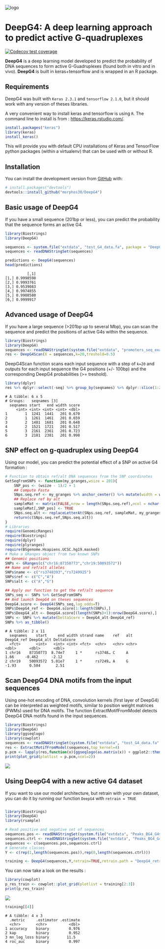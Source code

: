 
<!-- README.md is generated from README.Rmd. Please edit that file -->

![logo](logo.svg)

# **DeepG4**: A deep learning approach to predict active G-quadruplexes

<!-- badges: start -->

[![Codecov test
coverage](https://codecov.io/gh/morphos30/DeepG4/branch/master/graph/badge.svg)](https://codecov.io/gh/morphos30/DeepG4?branch=master)
<!-- badges: end -->

**DeepG4** is a deep learning model developed to predict the probability
of DNA sequences to form active G-Guadruplexes (found both in vitro and
in vivo). **DeepG4** is built in keras+tensorflow and is wrapped in an R
package.

## Requirements

DeepG4 was built with `Keras 2.3.1` and `tensorflow 2.1.0`, but it
should work with any version of theses libraries.

A very convenient way to install keras and tensorflow is using `R`. The
command line to install is from : <https://keras.rstudio.com/>.

``` r
install.packages("keras")
library(keras)
install_keras()
```

This will provide you with default CPU installations of Keras and
TensorFlow python packages (within a virtualenv) that can be used with
or without R.

## Installation

You can install the development version from
[GitHub](https://github.com/) with:

``` r
# install.packages("devtools")
devtools::install_github("morphos30/DeepG4")
```

## Basic usage of DeepG4

If you have a small sequence (201bp or less), you can predict the
probability that the sequence forms an active G4.

``` r
library(Biostrings)
library(DeepG4)

sequences <- system.file("extdata", "test_G4_data.fa", package = "DeepG4")
sequences <- readDNAStringSet(sequences)

predictions <- DeepG4(sequences)
head(predictions)
```

``` 
          [,1]
[1,] 0.9998598
[2,] 0.9993761
[3,] 0.9539083
[4,] 0.9974855
[5,] 0.9908580
[6,] 0.9999917
```

## Advanced usage of DeepG4

If you have a large sequence (\>201bp up to several Mbp), you can scan
the sequence and predict the positions of active G4s within the
sequence.

``` r
library(Biostrings)
library(DeepG4)
sequences <- readDNAStringSet(system.file("extdata", "promoters_seq_example.fa", package = "DeepG4"))
res <- DeepG4Scan(X = sequences,k=20,treshold=0.5)
```

DeepG4Scan function scans each input sequence with a step of `k=20` and
outputs for each input sequence the G4 positions (+/- 100bp) and the
corresponding DeepG4 probabilities (\>= treshold).

``` r
library(dplyr)
res %>% dplyr::select(-seq) %>% group_by(seqnames) %>% dplyr::slice(1:2) %>%  head
```

    # A tibble: 6 x 5
    # Groups:   seqnames [3]
      seqnames start   end width score
         <int> <int> <int> <int> <dbl>
    1        1  1241  1441   201 0.670
    2        1  1261  1461   201 0.659
    3        2  1481  1681   201 0.648
    4        2  1521  1721   201 0.517
    5        3  2161  2361   201 0.723
    6        3  2181  2381   201 0.998

## SNP effect on g-quadruplex using DeepG4

Using our model, you can predict the potential effect of a SNP on active
G4 formation :

``` r
# Function to obtain ref/alt DNA sequences from the SNP coordinates
GetSeqFromSNPs <- function(my_granges,wsize = 201){
    SNP_pos <- (wsize - 1)/2 + 1 
    ## Compute Fasta
    SNps.seq.ref <- my_granges %>% anchor_center() %>% mutate(width = wsize) %>% getSeq(BSgenome.Hsapiens.UCSC.hg19.masked,.)
    ## Replace ref by alt
    sampleMat <- matrix(FALSE,nrow = length(SNps.seq.ref),ncol = nchar(SNps.seq.ref[1]))
    sampleMat[,SNP_pos] <- TRUE
    SNps.seq.alt <- replaceLetterAt(SNps.seq.ref, sampleMat, my_granges$alt)
    return(c(SNps.seq.ref,SNps.seq.alt))
}
# Libraries
require(GenomicRanges)
require(Biostrings)
require(dplyr)
require(plyranges)
require(BSgenome.Hsapiens.UCSC.hg19.masked)
# Make a GRanges object from two known SNPs
## Genomic positions
SNPs <- GRanges(c("chr16:87350773","chr19:50093572"))
## Name and ref/alt alleles
SNPs$name <- c("rs3748393","rs7249925")
SNPs$ref <- c("C","A")
SNPs$alt <- c("A","G")

## Apply our function to get the ref/alt sequence
SNPs_seq <- SNPs %>% GetSeqFromSNPs
## And launch DeepG4 on theses sequences
DeepG4.score <- DeepG4(SNPs_seq,log_odds=T)
SNPs$DeepG4_ref <- DeepG4.score[1:length(SNPs),]
SNPs$DeepG4_alt <- DeepG4.score[(length(SNPs)+1):nrow(DeepG4.score),]
SNPs <- SNPs %>% mutate(DeltaScore = DeepG4_alt-DeepG4_ref)
SNPs %>% as_tibble()
```

    # A tibble: 2 x 11
      seqnames    start     end width strand name    ref   alt   DeepG4_ref DeepG4_alt DeltaScore
      <fct>       <int>   <int> <int> <fct>  <chr>   <chr> <chr>      <dbl>      <dbl>      <dbl>
    1 chr16    87350773  8.74e7     1 *      rs3748… C     A           1.66     -0.462      -2.12
    2 chr19    50093572  5.01e7     1 *      rs7249… A     G          -1.93      0.584       2.51

## Scan DeepG4 DNA motifs from the input sequences

Using one-hot encoding of DNA, convolution kernels (first layer of
DeepG4) can be interpreted as weighted motifs, similar to position
weight matrices (PWMs) used for DNA motifs. The function
ExtractMotifFromModel detects DeepG4 DNA motifs found in the input
sequences.

``` r
library(Biostrings)
library(DeepG4)
library(ggseqlogo)
library(cowplot)
sequences <- readDNAStringSet(system.file("extdata", "test_G4_data.fa", package = "DeepG4"))
res <- ExtractMotifFromModel(sequences,top_kernel=4)
p.pcm <- lapply(res,function(x){ggseqlogo(as.matrix(x)) + ggplot2::theme_classic(base_size=14)})
print(plot_grid(plotlist = p.pcm,ncol=2))
```

![](best_pcm_from_kernel.svg)

## Using DeepG4 with a new active G4 dataset

If you want to use our model architecture, but retrain with your own
dataset, you can do it by running our function `DeepG4` with `retrain =
TRUE`

``` r

library(Biostrings)
library(DeepG4)
library(rsample)

# Read positive and segative set of sequences 
sequences.pos <- readDNAStringSet(system.file("extdata", "Peaks_BG4_G4seq_HaCaT_GSE76688_hg19_201b.Fa", package = "DeepG4"))
sequences.ctrl <- readDNAStringSet(system.file("extdata", "Peaks_BG4_G4seq_HaCaT_GSE76688_hg19_201b_Ctrl_gkmSVM.Fa", package = "DeepG4"))
sequences <- c(sequences.pos,sequences.ctrl)
# Generate classes
Y <- c(rep(1,length(sequences.pos)),rep(0,length(sequences.ctrl)))
```

``` r
training <- DeepG4(sequences,Y,retrain=TRUE,retrain.path = "DeepG4_retrained.hdf5")
```

You can now take a look on the results :

``` r
library(cowplot)
p_res_train <- cowplot::plot_grid(plotlist = training[2:3])
print(p_res_train)
```

![](p_res_train.svg)

``` r
training[[4]]
```

    # A tibble: 4 x 3
      .metric     .estimator .estimate
      <chr>       <chr>          <dbl>
    1 accuracy    binary         0.976
    2 kap         binary         0.952
    3 mn_log_loss binary        11.5  
    4 roc_auc     binary         0.997
